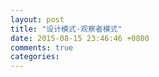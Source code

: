 ```yaml
---
layout: post
title: "设计模式-观察者模式"
date: 2015-08-15 23:46:46 +0800
comments: true
categories: 
---
```


